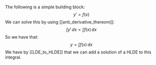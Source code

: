 The following is a simple building block:
$$
y' = f(x)
$$
We can solve this by using [[anti_derivative_thereom]]:
$$
\int y' \, dx = \int f(x) \, dx  
$$
So we have that:
$$
y = \int f(x) \, dx 
$$
We have by [[LDE_to_HLDE]] that we can add a solution of a HLDE to this integral.